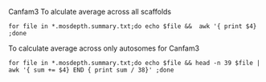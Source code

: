 


Canfam3
To alculate average across all scaffolds
```
for file in *.mosdepth.summary.txt;do echo $file &&  awk '{ print $4} ;done
```
To calculate average across only autosomes for Canfam3
```
for file in *.mosdepth.summary.txt;do echo $file && head -n 39 $file | awk '{ sum += $4} END { print sum / 38}' ;done
```

